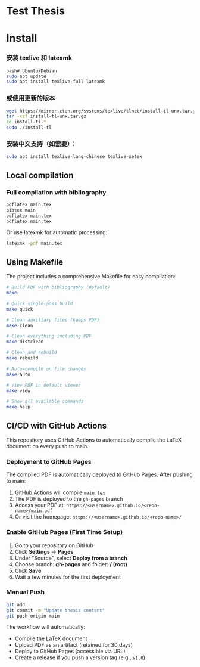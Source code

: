 # Test Thesis

# Install

### 安装 texlive 和 latexmk
```bash
bash# Ubuntu/Debian
sudo apt update
sudo apt install texlive-full latexmk
```
### 或使用更新的版本
```bash
wget https://mirror.ctan.org/systems/texlive/tlnet/install-tl-unx.tar.gz
tar -xzf install-tl-unx.tar.gz
cd install-tl-*
sudo ./install-tl
```
### 安装中文支持（如需要）：
```bash
sudo apt install texlive-lang-chinese texlive-xetex
```


## Local compilation

### Full compilation with bibliography
```bash
pdflatex main.tex
bibtex main
pdflatex main.tex
pdflatex main.tex
```
Or use latexmk for automatic processing:
```bash
latexmk -pdf main.tex
```

## Using Makefile

The project includes a comprehensive Makefile for easy compilation:

```bash
# Build PDF with bibliography (default)
make

# Quick single-pass build
make quick

# Clean auxiliary files (keeps PDF)
make clean

# Clean everything including PDF
make distclean

# Clean and rebuild
make rebuild

# Auto-compile on file changes
make auto

# View PDF in default viewer
make view

# Show all available commands
make help
```

## CI/CD with GitHub Actions

This repository uses GitHub Actions to automatically compile the LaTeX document on every push to main.

### Deployment to GitHub Pages

The compiled PDF is automatically deployed to GitHub Pages. After pushing to main:

1. GitHub Actions will compile `main.tex`
2. The PDF is deployed to the `gh-pages` branch
3. Access your PDF at: `https://<username>.github.io/<repo-name>/main.pdf`
4. Or visit the homepage: `https://<username>.github.io/<repo-name>/`

### Enable GitHub Pages (First Time Setup)

1. Go to your repository on GitHub
2. Click **Settings** → **Pages**
3. Under "Source", select **Deploy from a branch**
4. Choose branch: **gh-pages** and folder: **/ (root)**
5. Click **Save**
6. Wait a few minutes for the first deployment

### Manual Push

```bash
git add .
git commit -m "Update thesis content"
git push origin main
```

The workflow will automatically:
- Compile the LaTeX document
- Upload PDF as an artifact (retained for 30 days)
- Deploy to GitHub Pages (accessible via URL)
- Create a release if you push a version tag (e.g., `v1.0`)